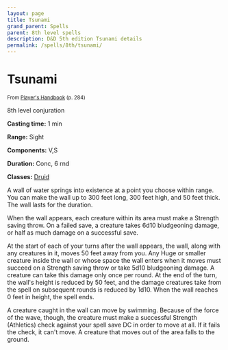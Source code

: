 ```yaml
---
layout: page
title: Tsunami
grand_parent: Spells
parent: 8th level spells 
description: D&D 5th edition Tsunami details
permalink: /spells/8th/tsunami/
---
```


# Tsunami

<small>From <a target="_blank" href="https://dnd.wizards.com/products/tabletop-games/rpg-products/rpg_playershandbook">Player's Handbook</a> (p. 284)</small>

8th level conjuration

**Casting time:** 1 min

**Range:** Sight

**Components:** V,S 

**Duration:** Conc, 6 rnd

**Classes:** [Druid](/classes/druid/)

A wall of water springs into existence at a point you choose within range. You can make the wall up to 300 feet long, 300 feet high, and 50 feet thick. The wall lasts for the duration.

   When the wall appears, each creature within its area must make a Strength saving throw. On a failed save, a creature takes 6d10 bludgeoning damage, or half as much damage on a successful save.

   At the start of each of your turns after the wall appears, the wall, along with any creatures in it, moves 50 feet away from you. Any Huge or smaller creature inside the wall or whose space the wall enters when it moves must succeed on a Strength saving throw or take 5d10 bludgeoning damage. A creature can take this damage only once per round. At the end of the turn, the wall's height is reduced by 50 feet, and the damage creatures take from the spell on subsequent rounds is reduced by 1d10. When the wall reaches 0 feet in height, the spell ends.

   A creature caught in the wall can move by swimming. Because of the force of the wave, though, the creature must make a successful Strength (Athletics) check against your spell save DC in order to move at all. If it fails the check, it can't move. A creature that moves out of the area falls to the ground.